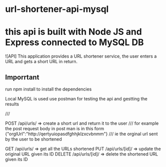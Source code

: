 # url-shortener-api-mysql
# this api is built with Node JS and Express connected to MySQL DB

![API] This application provides a URL shortener service,
the user enters a URL and gets a short URL in return.

## Imporrtant
run npm install 
to install the dependencies

Local MySQL is used 
use postman for testing the api
and gestting the results

///

 POST /api/urls/ => create a short url and return it to the user
 /// for example the  post request body in post man is in this form {"orglUrl":"http://qertyuiopasdfghhjklzxcvbnmm"} 
 /// ie the orginal url sent by the user to be shortened
 
 GET /api/urls/ => get all the URLs shortened
 PUT /api/urls/[id]/ => update the original URL given its ID
 DELETE /api/urls/[id]/ => delete the shortened URL given its ID
